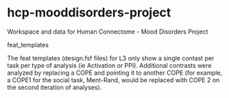 # hcp-mooddisorders-project
Workspace and data for Human Connectome - Mood Disorders Project

feat_templates

The feat templates (design.fsf files) for L3 only show a single contast
per task per type of analysis (ie Activation or PPI). Additional contrasts
were analyzed by replacing a COPE and pointing it to another COPE (for 
example, a COPE1 for the social task, Ment-Rand, would be replaced with 
COPE 2 on the second iteration of analyses).